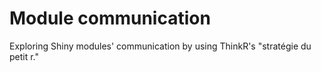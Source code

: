 # Module communication

Exploring Shiny modules' communication by using ThinkR's "stratégie du petit r."

